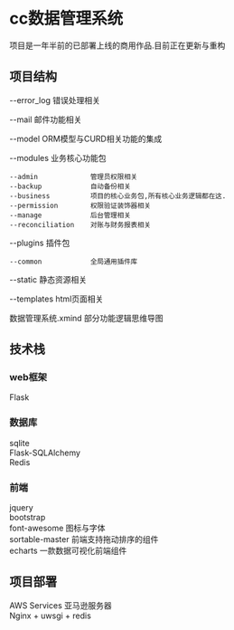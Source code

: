 <h1>cc数据管理系统</h1>
项目是一年半前的已部署上线的商用作品.目前正在更新与重构<br>
<h2>项目结构</h2>

--error_log  错误处理相关

--mail       邮件功能相关

--model      ORM模型与CURD相关功能的集成

--modules    业务核心功能包

    --admin             管理员权限相关
    --backup            自动备份相关
    --business          项目的核心业务包,所有核心业务逻辑都在这.
    --permission        权限验证装饰器相关
    --manage            后台管理相关
    --reconciliation    对账与财务报表相关
--plugins    插件包

    --common            全局通用插件库
--static     静态资源相关

--templates  html页面相关

数据管理系统.xmind  部分功能逻辑思维导图

<h2>技术栈</h2>
<h3>web框架</h3>
    Flask
<h3>数据库</h3>
    sqlite<br>
    Flask-SQLAlchemy<br>
    Redis<br>
<h3>前端</h3>
    jquery<br>
    bootstrap<br>
    font-awesome       图标与字体<br>
    sortable-master    前端支持拖动排序的组件<br>
    echarts            一款数据可视化前端组件<br>
<h2>项目部署</h2>
AWS Services  亚马逊服务器<br>
Nginx + uwsgi + redis


